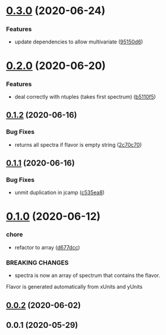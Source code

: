 # [0.3.0](https://github.com/cheminfo/common-spectrum/compare/v0.2.0...v0.3.0) (2020-06-24)


### Features

* update dependencies to allow multivariate ([95150d6](https://github.com/cheminfo/common-spectrum/commit/95150d6de43cc11259f53ac51ecd8c1efe0e4412))



# [0.2.0](https://github.com/cheminfo/common-spectrum/compare/v0.1.2...v0.2.0) (2020-06-20)


### Features

* deal correctly with ntuples (takes first spectrum) ([b5110f5](https://github.com/cheminfo/common-spectrum/commit/b5110f5441b3e0aa28dc73a0f94e0181b50bb7f8))



## [0.1.2](https://github.com/cheminfo/common-spectrum/compare/v0.1.1...v0.1.2) (2020-06-16)


### Bug Fixes

* returns all spectra if flavor is empty string ([2c70c70](https://github.com/cheminfo/common-spectrum/commit/2c70c709dd7ce5de293728c8618fae4a11fc8ced))



## [0.1.1](https://github.com/cheminfo/common-spectrum/compare/v0.1.0...v0.1.1) (2020-06-16)


### Bug Fixes

* unmit duplication in jcamp ([c535ea8](https://github.com/cheminfo/common-spectrum/commit/c535ea86929d2a32b37583c2506503f3323fe4cd))



# [0.1.0](https://github.com/cheminfo/common-spectrum/compare/v0.0.2...v0.1.0) (2020-06-12)


### chore

* refactor to array ([d677dcc](https://github.com/cheminfo/common-spectrum/commit/d677dcc32e98d6ef04023e4ebe84c35e414fcd6a))


### BREAKING CHANGES

* spectra is now an array of spectrum that contains
the flavor.

Flavor is generated automatically from xUnits and yUnits



## [0.0.2](https://github.com/cheminfo/common-spectrum/compare/v0.0.1...v0.0.2) (2020-06-02)



## 0.0.1 (2020-05-29)



